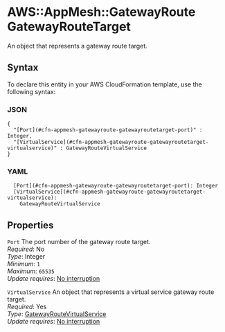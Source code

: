 # AWS::AppMesh::GatewayRoute GatewayRouteTarget<a name="aws-properties-appmesh-gatewayroute-gatewayroutetarget"></a>

An object that represents a gateway route target\.

## Syntax<a name="aws-properties-appmesh-gatewayroute-gatewayroutetarget-syntax"></a>

To declare this entity in your AWS CloudFormation template, use the following syntax:

### JSON<a name="aws-properties-appmesh-gatewayroute-gatewayroutetarget-syntax.json"></a>

```
{
  "[Port](#cfn-appmesh-gatewayroute-gatewayroutetarget-port)" : Integer,
  "[VirtualService](#cfn-appmesh-gatewayroute-gatewayroutetarget-virtualservice)" : GatewayRouteVirtualService
}
```

### YAML<a name="aws-properties-appmesh-gatewayroute-gatewayroutetarget-syntax.yaml"></a>

```
  [Port](#cfn-appmesh-gatewayroute-gatewayroutetarget-port): Integer
  [VirtualService](#cfn-appmesh-gatewayroute-gatewayroutetarget-virtualservice): 
    GatewayRouteVirtualService
```

## Properties<a name="aws-properties-appmesh-gatewayroute-gatewayroutetarget-properties"></a>

`Port`  <a name="cfn-appmesh-gatewayroute-gatewayroutetarget-port"></a>
The port number of the gateway route target\.  
*Required*: No  
*Type*: Integer  
*Minimum*: `1`  
*Maximum*: `65535`  
*Update requires*: [No interruption](https://docs.aws.amazon.com/AWSCloudFormation/latest/UserGuide/using-cfn-updating-stacks-update-behaviors.html#update-no-interrupt)

`VirtualService`  <a name="cfn-appmesh-gatewayroute-gatewayroutetarget-virtualservice"></a>
An object that represents a virtual service gateway route target\.  
*Required*: Yes  
*Type*: [GatewayRouteVirtualService](aws-properties-appmesh-gatewayroute-gatewayroutevirtualservice.md)  
*Update requires*: [No interruption](https://docs.aws.amazon.com/AWSCloudFormation/latest/UserGuide/using-cfn-updating-stacks-update-behaviors.html#update-no-interrupt)